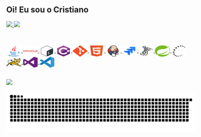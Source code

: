 ## Oi! Eu sou o Cristiano

<div>
  <a href="https://github.com/cristiano-alex">
  <img height="180em" src="https://github-readme-stats.vercel.app/api?username=cristiano-alex&show_icons=true&theme=dark&include_all_commits=true&count_private=true"/>
  <img height="180em" src="https://github-readme-stats.vercel.app/api/top-langs/?username=cristiano-alex&layout=compact&langs_count=7&theme=dark"/>
</div>

##
  
<div style="display: inline_block"><br>
   <img align="center" alt="Cris-java" height="30" width="40" src="https://raw.githubusercontent.com/devicons/devicon/master/icons/java/java-original.svg" title="JAVA">
   <img align="center" alt="Cris-oracle" height="30" width="40" src="https://raw.githubusercontent.com/devicons/devicon/master/icons/oracle/oracle-original.svg" title="ORACLE">
   <img align="center" alt="Cris-bash" height="30" width="40" src="https://raw.githubusercontent.com/devicons/devicon/master/icons/bash/bash-original.svg" title="BASH">
   <img align="center" alt="Cris-csharp" height="30" width="40" src="https://raw.githubusercontent.com/devicons/devicon/master/icons/csharp/csharp-original.svg" title="CSHARP">
   <img align="center" alt="Cris-git" height="30" width="40" src="https://raw.githubusercontent.com/devicons/devicon/master/icons/git/git-original.svg" title="GIT"> 
   <img align="center" alt="Cris-html5" height="30" width="40" src="https://raw.githubusercontent.com/devicons/devicon/master/icons/html5/html5-original.svg" title="HTML5"> 
   <img align="center" alt="Cris-jenkins" height="30" width="40" src="https://raw.githubusercontent.com/devicons/devicon/master/icons/jenkins/jenkins-original.svg" title="JENKINS">
   <img align="center" alt="Cris-jira" height="30" width="40" src="https://raw.githubusercontent.com/devicons/devicon/master/icons/jira/jira-original.svg" title="JIRA">
   <img align="center" alt="Cris-microsoftsqlserver" height="30" width="40" src="https://raw.githubusercontent.com/devicons/devicon/master/icons/microsoftsqlserver/microsoftsqlserver-plain.svg" title="SQL SERVER">
   <img align="center" alt="Cris-spring" height="30" width="40" src="https://raw.githubusercontent.com/devicons/devicon/master/icons/spring/spring-original.svg" title="SPRING"> 
   <img align="center" alt="Cris-ssh" height="30" width="40" src="https://raw.githubusercontent.com/devicons/devicon/master/icons/ssh/ssh-original.svg" title="SSH">
   <img align="center" alt="Cris-tomcat" height="30" width="40" src="https://raw.githubusercontent.com/devicons/devicon/master/icons/tomcat/tomcat-original.svg" title="TOMCAT">
   <img align="center" alt="Cris-visualstudio" height="30" width="40" src="https://raw.githubusercontent.com/devicons/devicon/master/icons/visualstudio/visualstudio-plain.svg" title="VISUAL STUDIO">
   <img align="center" alt="Cris-vscode" height="30" width="40" src="https://raw.githubusercontent.com/devicons/devicon/master/icons/vscode/vscode-original.svg" title="VSCODE">
</div>

 ## 
 
<div> 
  <a href="https://www.linkedin.com/in/cristiano-alex-dos-santos" target="_blank"><img src="https://img.shields.io/badge/-LinkedIn-%230077B5?style=for-the-badge&logo=linkedin&logoColor=white" target="_blank"></a> 
 
  ![Snake animation](https://github.com/cristiano-alex/cristiano-alex/blob/output/github-contribution-grid-snake.svg)
 
</div>
